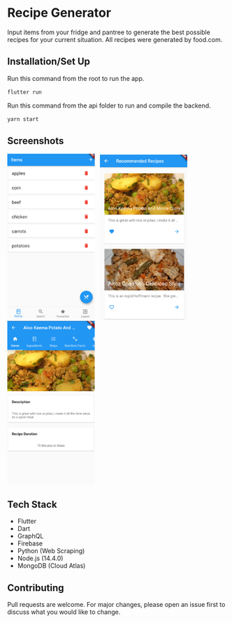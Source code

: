 # Recipe Generator

Input items from your fridge and pantree to generate the best possible recipes for your current situation. All recipes were generated by food.com.

## Installation/Set Up

Run this command from the root to run the app.

```bash
flutter run
```
Run this command from the api folder to run and compile the backend.

```bash
yarn start
```

## Screenshots
<img src="screenshots/items.png" alt="drawing" width="200"/> &nbsp;
<img src="screenshots/top_recipes.png" alt="drawing" width="200"/> &nbsp;
<img src="screenshots/recipes.png" alt="drawing" width="200" /> &nbsp;



## Tech Stack
* Flutter
* Dart
* GraphQL
* Firebase
* Python (Web Scraping)
* Node.js (14.4.0)
* MongoDB (Cloud Atlas)


## Contributing
Pull requests are welcome. For major changes, please open an issue first to discuss what you would like to change.
